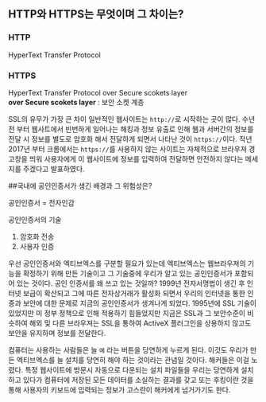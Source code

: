 ## HTTP와 HTTPS는 무엇이며 그 차이는?

### HTTP  
HyperText Transfer Protocol


### HTTPS  
HyperText Transfer Protocol over Secure scokets layer  
**over Secure scokets layer** : 보안 소켓 계층

SSL의 유무가 가장 큰 차이
일반적인 웹사이트는 `http://`로 시작하는 곳이 많다. 수년전 부터 웹사트에서 빈번하게 일어나는 해킹과 정보 유출로 인해 웹과 서버간의 정보를 전달 시 정보를 별도로 암호화 해서 전달하게 되면서 나타난 것이 `https://`이다. 작년 2017년 부터  크롬에서는 `https://`를 사용하지 않는 사이트는 자체적으로 브라우져 경고창을 띄워 사용자에게 이 웹사이트에 정보를 입력하여 전달하면 안전하지 않다는 메세지를 주겠다고 발표하였다.



##국내에 공인인증서가 생긴 배경과 그 위험성은?


공인인증서  = 전자인감

공인인증서의 기술
1. 암호화 전송
2. 사용자 인증
  
우선 공인인증서와 엑티브엑스를 구분할 필요가 있는데  엑티브엑스는 웹브라우져의 기능을 확정하기 위해 만든 기술이고 그 기술중에 우리가 알고 있는 공인인증서가 포함되어 있는 것이다. 
공인 인증서를 왜 쓰고 있는 것일까? 1999년 전자서명법이 생긴 후 인터넷 보급이 확산되고 그에 따른 전자상거래가 활성화 되면서 우리의 인터넷을 통한 인증과 보안에 대한 문제로 지금의 공인인증서가 생겨나게 되었다. 1995년에 SSL 기술이 있었지만 미 정부 정책으로 인해 적용하기 힘들었지만 지금은 SSL과 그 보안수준이 비슷하여 해외 및 다른 브라우져는 SSL을 통하여  ActiveX 플러그인을 상용하지 않고도 보안을 유지하며 정보를 전달한다.

컴퓨터는 사용하는 사람들은 늘 `예` 라는 버튼을 당연하게 누르게 된다. 
이것도 우리가 만든 엑티브엑스를 늘 설치를 당연히 해야 하는 것이라는 관념일 것이다. 해커들은 이걸 노렸다. 특정 웹사이트에 방문시 자동으로 다운되는 설치 파일들을 우리는 당연하게 설치하고 있다가 컴퓨터에 저장된 모든 데이터를 소실하는 결과를 갖고 또는 후킹이란 것을 통해 사용자의 키보드에 입력되는 정보가 고스란이 해커에게 넘거가기도 한다. 


